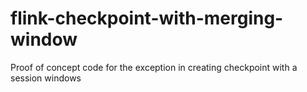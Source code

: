 # flink-checkpoint-with-merging-window
Proof of concept code for the exception in creating checkpoint with a session windows
